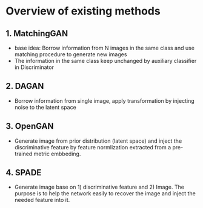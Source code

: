 # Overview of existing methods


## 1. MatchingGAN
- base idea: Borrow information from N images in the same class and use matching procedure to generate new images
- The information in the same class keep unchanged by auxiliary classifier in Discriminator

## 2. DAGAN
- Borrow information from single image, apply transformation by injecting noise to the latent space

## 3. OpenGAN
- Generate image from prior distribution (latent space) and inject the discriminative feature by feature normlization extracted from a pre-trained metric embbeding.

## 4. SPADE
- Generate image base on 1) discriminative feature and 2) Image. The purpose is to help the network easily to recover the image and inject the needed feature into it.